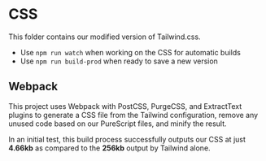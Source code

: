 # CSS

This folder contains our modified version of Tailwind.css.

- Use `npm run watch` when working on the CSS for automatic builds
- Use `npm run build-prod` when ready to save a new version


## Webpack

This project uses Webpack with PostCSS, PurgeCSS, and ExtractText plugins to generate a CSS file from the Tailwind configuration, remove any unused code based on our PureScript files, and minify the result.

In an initial test, this build process successfully outputs our CSS at just **4.66kb** as compared to the **256kb** output by Tailwind alone.
